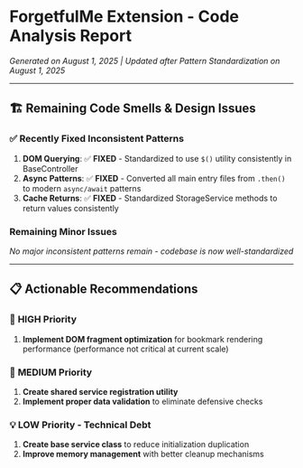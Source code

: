 # ForgetfulMe Extension - Code Analysis Report
*Generated on August 1, 2025 | Updated after Pattern Standardization on August 1, 2025*

---
## 🏗️ Remaining Code Smells & Design Issues

### ✅ Recently Fixed Inconsistent Patterns

1. **DOM Querying**: ✅ **FIXED** - Standardized to use `$()` utility consistently in BaseController
2. **Async Patterns**: ✅ **FIXED** - Converted all main entry files from `.then()` to modern `async/await` patterns
3. **Cache Returns**: ✅ **FIXED** - Standardized StorageService methods to return values consistently

### Remaining Minor Issues

*No major inconsistent patterns remain - codebase is now well-standardized*

---

## 📋 Actionable Recommendations

### 🚨 **HIGH Priority**
1. **Implement DOM fragment optimization** for bookmark rendering performance (performance not critical at current scale)

### 🔧 **MEDIUM Priority** 

1. **Create shared service registration utility**
2. **Implement proper data validation** to eliminate defensive checks

### 💡 **LOW Priority - Technical Debt**

1. **Create base service class** to reduce initialization duplication  
3. **Improve memory management** with better cleanup mechanisms